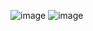![image](https://github.com/user-attachments/assets/e9bc019c-e419-4f27-a241-6290a731806f)
![image](https://github.com/user-attachments/assets/b691b1ba-a274-4b1e-ab91-17cfb96844d6)

